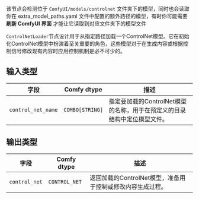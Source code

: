该节点会检测位于 `ComfyUI/models/controlnet` 文件夹下的模型，同时也会读取你在 extra_model_paths.yaml 文件中配置的额外路径的模型，有时你可能需要 **刷新 ComfyUI 界面** 才能让它读取到对应文件夹下的模型文件

`ControlNetLoader`节点设计用于从指定路径加载一个ControlNet模型。它在初始化ControlNet模型中扮演着至关重要的角色，这些模型对于在生成内容或根据控制信号修改现有内容时应用控制机制是必不可少的。

## 输入类型

| 字段               | Comfy dtype        | 描述                                                                            |
|------------------|-------------------|-----------------------------------------------------------------------------------|
| `control_net_name`| `COMBO[STRING]`    | 指定要加载的ControlNet模型的名称，用于在预定义的目录结构中定位模型文件。 |

## 输出类型

| 字段            | Comfy dtype      | 描述                                                                   |
|---------------|-----------------|----------------------------------------------------------------------|
| `control_net` | `CONTROL_NET`   | 返回加载的ControlNet模型，准备用于控制或修改内容生成过程。 |
